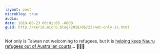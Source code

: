 ```yaml
---
layout: post
microblog: true
audio: 
date: 2018-06-23 06:01:03 -0800
guid: http://kerim.micro.blog/2018/06/23/not-only-is.html
---
```

Not only is Taiwan not welcoming to refugees, but it is [helping keep Nauru refugees out of Australian courts](http://michaelturton.blogspot.com/2018/06/send-them-to-taiwan-austaiwan-govt-deal.html?m=1)… 🤬🤬🤬
